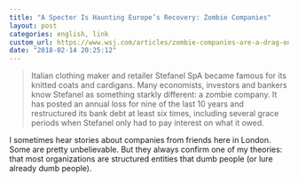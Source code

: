 ```yaml
---
title: "A Specter Is Haunting Europe’s Recovery: Zombie Companies"
layout: post
categories: english, link
custom_url: https://www.wsj.com/articles/zombie-companies-are-a-drag-on-europes-growth-1510759783
date: "2018-02-14 20:25:12"
---
```


> Italian clothing maker and retailer Stefanel SpA became famous for its knitted coats and cardigans.
> Many economists, investors and bankers know Stefanel as something starkly different: a zombie company. It has posted an annual loss for nine of the last 10 years and restructured its bank debt at least six times, including several grace periods when Stefanel only had to pay interest on what it owed.

I sometimes hear stories about companies from friends here in London. Some are pretty unbelievable. But they always confirm one of my theories: that most organizations are structured entities that dumb people (or lure already dumb people).
